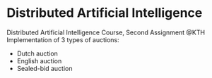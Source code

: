 # Distributed Artificial Intelligence
Distributed Artificial Intelligence Course, Second Assignment @KTH
<br>
Implementation of 3 types of auctions: 
* Dutch auction
* English auction
* Sealed-bid auction
